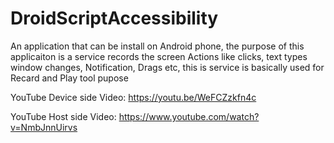 # DroidScriptAccessibility
An application that can be install on Android phone, the purpose of this applicaiton is a service records the screen Actions like clicks, text types window changes, Notification, Drags etc, this is service is basically used for Recard and Play tool pupose

YouTube Device side Video: https://youtu.be/WeFCZzkfn4c

YouTube Host side Video: https://www.youtube.com/watch?v=NmbJnnUirvs

